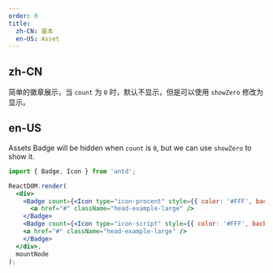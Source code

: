 ```yaml
---
order: 0
title:
  zh-CN: 基本
  en-US: Asset
---
```


## zh-CN

简单的徽章展示，当 `count` 为 `0` 时，默认不显示，但是可以使用 `showZero` 修改为显示。

## en-US

Assets Badge will be hidden when `count` is `0`, but we can use `showZero` to show it.

````jsx
import { Badge, Icon } from 'antd';

ReactDOM.render(
  <div>
    <Badge count={<Icon type="icon-procent" style={{ color: '#FFF', background: '#00a500' }} />}>
      <a href="#" className="head-example-large" />
    </Badge>
    <Badge count={<Icon type="icon-script" style={{ color: '#FFF', background: '#00a500' }} />}>
    <a href="#" className="head-example-large" />
    </Badge>
  </div>,
  mountNode
);
````

<style>
.ant-badge:not(.ant-badge-not-a-wrapper) {
  margin-right: 20px;
}
.head-example {
  width: 30px;
  height: 30px;
  border-radius: 50%;
  background: #dae1e9;
  display: inline-block;
  vertical-align: middle;
}
.head-example-large {
  width: 65px;
  height: 65px;
  border-radius: 50%;
  background: #39a12c;
  background-size: 100%;
  display: inline-block;
  vertical-align: middle;
}

</style>
